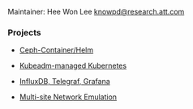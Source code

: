 Maintainer: Hee Won Lee <knowpd@research.att.com>  

### Projects

- [Ceph-Container/Helm](./sds/ceph-docker/examples/helm)

- [Kubeadm-managed Kubernetes](./install-kubeadm)

- [InfluxDB, Telegraf, Grafana](./log-monitor-alert)

- [Multi-site Network Emulation](./multisite-netemu)
